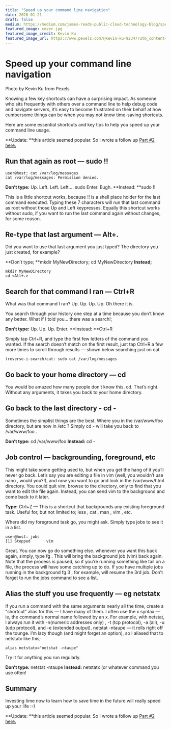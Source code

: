 ```yaml
---
title: "Speed up your command line navigation"
date: 2020-01-21
draft: false
medium: https://medium.com/james-reads-public-cloud-technology-blog/speed-up-your-command-line-navigation-d4050207f02c
featured_image: cover.jpg
featured_image_credit: Kevin Ku
featured_image_url: https://www.pexels.com/@kevin-ku-92347?utm_content=attributionCopyText&utm_medium=referral&utm_source=pexels
---
```


# Speed up your command line navigation

Photo by Kevin Ku from Pexels

Knowing a few key shortcuts can have a surprising impact. As someone who sits frequently with others over a command line to help debug code and navigate servers, it’s easy to become frustrated on their behalf at how cumbersome things can be when you may not know time-saving shortcuts.

Here are some essential shortcuts and key tips to help you speed up your command line usage.

**Update: **this article seemed popular. So I wrote a follow up [Part #2 here.](https://medium.com/james-reads-public-cloud-technology-blog/speed-up-your-command-line-navigation-part-2-d55ef1ef8ca9)

## Run that again as root — sudo !!

    user@host: cat /var/log/messages
    cat /var/log/messages: Permission denied.

**Don’t type:** Up. Left. Left. Left…. sudo Enter. Eugh.
**Instead: **sudo !!

This is a little shortcut works, because !! is a shell place holder for the last command executed. Typing these 7 characters will run that last command as root without those Up and Left keypresses. Equally this shortcut works without sudo, if you want to run the last command again without changes, for some reason.

## Re-type that last argument — Alt+.

Did you want to use that last argument you just typed? The directory you just created, for example?

**Don’t type; **mkdir MyNewDirectory; cd MyNewDirectory
**Instead;**

    mkdir MyNewDirectory
    cd <Alt+.>

## Search for that command I ran — Ctrl+R

What was that command I ran? Up. Up. Up. Up. Oh there it is.

You search through your history one step at a time because you don’t know any better. What if I told you… there was a search!;

**Don’t type:** Up. Up. Up. Enter.
**Instead: **Ctrl+R

Simply tap Ctrl+R, and type the first few letters of the command you wanted. If the search doesn’t match on the first result, just tap Ctrl+R a few more times to scroll through results — shown below searching just on cat.

    (reverse-i-search)cat: sudo cat /var/log/messages

## Go back to your home directory — cd

You would be amazed how many people don’t know this. cd. That’s right. Without any arguments, it takes you back to your home directory.

## Go back to the last directory - cd -

Sometimes the simplist things are the best. Where you in the /var/www/foo directory, but are now in /etc ? Simply cd - will take you back to /var/www/foo .

**Don’t type:** cd /var/www/foo
**Instead:** cd -

## Job control — backgrounding, foreground, etc

This might take some getting used to, but when you get the hang of it you’ll never go back. Let’s say you are editing a file in vim (well, you wouldn’t use nano , would you?!), and now you want to go and look in the /var/www/html directory. You could quit vim, browse to the directory, only to find that you want to edit the file again. Instead, you can send vim to the background and come back to it later.

**Type:** Ctrl+Z — This is a shortcut that backgrounds any existing foreground task. Useful for, but not limited to; less , cat , man , vim , etc.

Where did my foreground task go, you might ask. Simply type jobs to see it in a list.

    user@host: jobs
    [1] Stopped       vim 

Great. You can now go do something else. whenever you want this back again, simply, type fg . This will bring the background job (vim) back again. Note that the process is paused, so if you’re running something like tail on a file, the process will have some catching up to do. If you have multiple jobs running in the background fg 3 , for example, will resume the 3rd job. Don’t forget to run the jobs command to see a list.

## Alias the stuff you use frequently — eg netstatx

If you run a command with the same arguments nearly all the time, create a “shortcut” alias for this — I have many of them. I often use the <commandname>x syntax — ie, the command’s normal name followed by an x. For example, with netstat, I always run it with -n(numeric addresses only) , -t (tcp protocol), -a (all), -u (udp protocol), and -e (extended output). netstat -ntaupe — it rolls right off the tounge. I’m lazy though (and might forget an option), so I aliased that to netstatx like this;

    alias netstatx="netstat -ntaupe"

Try it for anything you run regularly.

**Don’t type:** netstat -ntaupe
**Instead:** netstatx (or whatever command you use often!

## Summary

Investing time now to learn how to save time in the future will really speed up your life :-)

**Update: **this article seemed popular. So I wrote a follow up [Part #2 here.](https://medium.com/james-reads-public-cloud-technology-blog/speed-up-your-command-line-navigation-part-2-d55ef1ef8ca9)
